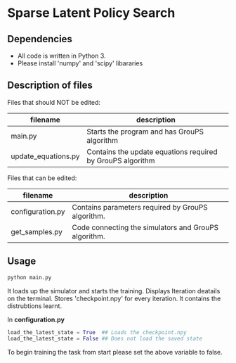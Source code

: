 Sparse Latent Policy Search
==========

Dependencies
------------

- All code is written in Python 3.
- Please install 'numpy' and 'scipy' libararies

Description of files
--------------------

Files that should NOT be edited:

filename                          |  description
----------------------------------|------------------------------------------------------------------------------------
main.py                           |  Starts the program and has GrouPS algorithm
update_equations.py               |  Contains the update equations required by GrouPS algorithm

Files that can be edited:

filename                          |  description
----------------------------------|------------------------------------------------------------------------------------
configuration.py                  |  Contains parameters required by GrouPS algorithm.
get_samples.py                    |  Code connecting the simulators and GrouPS algorithm.



Usage
--------------------

```python
python main.py
```

It loads up the simulator and starts the training. Displays Iteration deatails on the terminal. Stores 'checkpoint.npy' for every iteration. It contains the distrubtions learnt.


In **configuration.py** 

```python
load_the_latest_state = True  ## Loads the checkpoint.npy
load_the_latest_state = False ## Does not load the saved state
```

To begin training the task from start please set the above variable to false.
